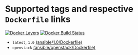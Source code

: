 # Supported tags and respective `Dockerfile` links
[![Docker Layers](https://images.microbadger.com/badges/image/ardeveloppement/ansible.svg)][microbadger]
[![Docker Build Status](https://img.shields.io/docker/cloud/build/ardeveloppement/ansible.svg)][dockerstore]

* `latest`, `1.0` [(ansible/1.0/Dockerfile)](https://github.com/ArDeveloppement/docker-images/blob/master/ansible/1.0/Dockerfile)
* `openstack` [(ansible/openstack/Dockerfile)](https://github.com/ArDeveloppement/docker-images/blob/master/ansible/openstack/Dockerfile)

[microbadger]: https://microbadger.com/images/ardeveloppement/ansible
[dockerstore]: https://store.docker.com/community/images/ardeveloppement/ansible